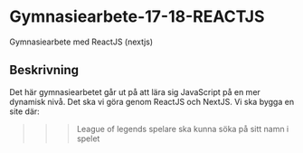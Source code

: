 # Gymnasiearbete-17-18-REACTJS
Gymnasiearbete med ReactJS (nextjs)

## Beskrivning
Det här gymnasiearbetet går ut på att lära sig JavaScript på en mer dynamisk nivå. Det ska vi göra genom ReactJS och NextJS.
Vi ska bygga en site där:
>>> League of legends spelare ska kunna söka på sitt namn i spelet

